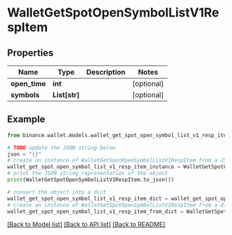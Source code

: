 # WalletGetSpotOpenSymbolListV1RespItem


## Properties

Name | Type | Description | Notes
------------ | ------------- | ------------- | -------------
**open_time** | **int** |  | [optional] 
**symbols** | **List[str]** |  | [optional] 

## Example

```python
from binance.wallet.models.wallet_get_spot_open_symbol_list_v1_resp_item import WalletGetSpotOpenSymbolListV1RespItem

# TODO update the JSON string below
json = "{}"
# create an instance of WalletGetSpotOpenSymbolListV1RespItem from a JSON string
wallet_get_spot_open_symbol_list_v1_resp_item_instance = WalletGetSpotOpenSymbolListV1RespItem.from_json(json)
# print the JSON string representation of the object
print(WalletGetSpotOpenSymbolListV1RespItem.to_json())

# convert the object into a dict
wallet_get_spot_open_symbol_list_v1_resp_item_dict = wallet_get_spot_open_symbol_list_v1_resp_item_instance.to_dict()
# create an instance of WalletGetSpotOpenSymbolListV1RespItem from a dict
wallet_get_spot_open_symbol_list_v1_resp_item_from_dict = WalletGetSpotOpenSymbolListV1RespItem.from_dict(wallet_get_spot_open_symbol_list_v1_resp_item_dict)
```
[[Back to Model list]](../README.md#documentation-for-models) [[Back to API list]](../README.md#documentation-for-api-endpoints) [[Back to README]](../README.md)


